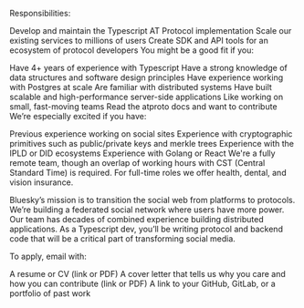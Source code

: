 Responsibilities:

Develop and maintain the Typescript AT Protocol implementation
Scale our existing services to millions of users
Create SDK and API tools for an ecosystem of protocol developers
You might be a good fit if you:

Have 4+ years of experience with Typescript
Have a strong knowledge of data structures and software design principles
Have experience working with Postgres at scale
Are familiar with distributed systems
Have built scalable and high-performance server-side applications
Like working on small, fast-moving teams
Read the atproto docs and want to contribute
We’re especially excited if you have:

Previous experience working on social sites
Experience with cryptographic primitives such as public/private keys and merkle trees
Experience with the IPLD or DID ecosystems
Experience with Golang or React
We're a fully remote team, though an overlap of working hours with CST (Central Standard Time) is required. For full-time roles we offer health, dental, and vision insurance.

Bluesky’s mission is to transition the social web from platforms to protocols. We’re building a federated social network where users have more power. Our team has decades of combined experience building distributed applications. As a Typescript dev, you’ll be writing protocol and backend code that will be a critical part of transforming social media.

To apply, email with:

A resume or CV (link or PDF)
A cover letter that tells us why you care and how you can contribute (link or PDF)
A link to your GitHub, GitLab, or a portfolio of past work